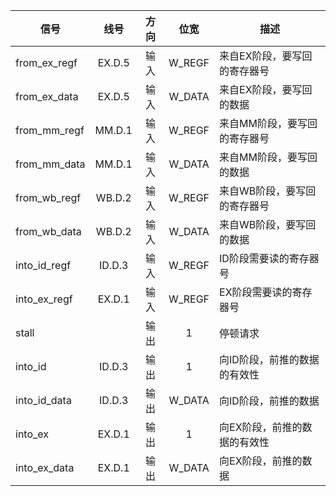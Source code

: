 | 信号         |  线号  | 方向 |  位宽  | 描述                         |
| ------------ | :----: | :--: | :----: | ---------------------------- |
| from_ex_regf | EX.D.5 | 输入 | W_REGF | 来自EX阶段，要写回的寄存器号 |
| from_ex_data | EX.D.5 | 输入 | W_DATA | 来自EX阶段，要写回的数据     |
| from_mm_regf | MM.D.1 | 输入 | W_REGF | 来自MM阶段，要写回的寄存器号 |
| from_mm_data | MM.D.1 | 输入 | W_DATA | 来自MM阶段，要写回的数据     |
| from_wb_regf | WB.D.2 | 输入 | W_REGF | 来自WB阶段，要写回的寄存器号 |
| from_wb_data | WB.D.2 | 输入 | W_DATA | 来自WB阶段，要写回的数据     |
| into_id_regf | ID.D.3 | 输入 | W_REGF | ID阶段需要读的寄存器号       |
| into_ex_regf | EX.D.1 | 输入 | W_REGF | EX阶段需要读的寄存器号       |
| stall        |        | 输出 |   1    | 停顿请求                     |
| into_id      | ID.D.3 | 输出 |   1    | 向ID阶段，前推的数据的有效性 |
| into_id_data | ID.D.3 | 输出 | W_DATA | 向ID阶段，前推的数据         |
| into_ex      | EX.D.1 | 输出 |   1    | 向EX阶段，前推的数据的有效性 |
| into_ex_data | EX.D.1 | 输出 | W_DATA | 向EX阶段，前推的数据         |

